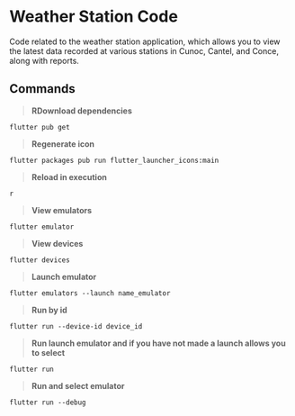 # **Weather Station Code**

Code related to the weather station application, which allows you to view the latest data recorded at various stations in Cunoc, Cantel, and Conce, along with reports.

## **Commands**

> **RDownload dependencies**
```
flutter pub get
```
> **Regenerate icon**
```
flutter packages pub run flutter_launcher_icons:main
```
> **Reload in execution**
```
r
```
> **View emulators**
```
flutter emulator
```
> **View devices**
```
flutter devices
```
> **Launch emulator**
```
flutter emulators --launch name_emulator
```
> **Run by id**
```
flutter run --device-id device_id
```
> **Run launch emulator and if you have not made a launch allows you to select**
```
flutter run
```
> **Run and select emulator**
```
flutter run --debug
```
